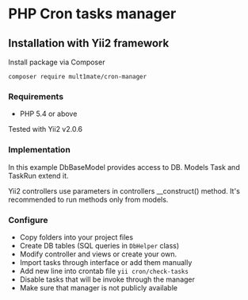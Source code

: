 # PHP Cron tasks manager

## Installation with Yii2 framework

Install package via Composer
```
composer require mult1mate/cron-manager
```

### Requirements

* PHP 5.4 or above

Tested with Yii2 v2.0.6

### Implementation

In this example DbBaseModel provides access to DB. Models Task and TaskRun extend it.

Yii2 controllers use parameters in controllers __construct() method. It's recommended to run methods only from models.

### Configure
* Copy folders into your project files
* Create DB tables (SQL queries in `DbHelper` class)
* Modify controller and views or create your own.
* Import tasks through interface or add them manually
* Add new line into crontab file ```yii cron/check-tasks```
* Disable tasks that will be invoke through the manager
* Make sure that manager is not publicly available
